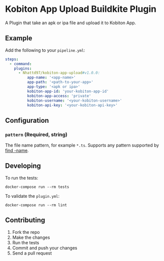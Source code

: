 # Kobiton App Upload Buildkite Plugin

A Plugin that take an apk or ipa file and upload it to Kobiton App.

## Example

Add the following to your `pipeline.yml`:

```yml
steps:
  - command:
    plugins:
      - Nhattd97/kobiton-app-upload#v1.0.0:
          app-name: '<app-name>'
          app-path: '<path-to-your-app>'
          app-type: '<apk or ipa>'
          kobiton-app-id: 'your-kobiton-app-id'
          kobiton-app-access: 'private'
          kobiton-username: '<your-kobiton-username>'
          kobiton-api-key: '<your-kobiton-api-key>'
```

## Configuration

### `pattern` (Required, string)

The file name pattern, for example `*.ts`. Supports any pattern supported by [find -name](http://man7.org/linux/man-pages/man1/find.1.html).

## Developing

To run the tests:

```shell
docker-compose run --rm tests
```

To validate the `plugin.yml`:
```shell
docker-compose run --rm lint
```

## Contributing

1. Fork the repo
2. Make the changes
3. Run the tests
4. Commit and push your changes
5. Send a pull request